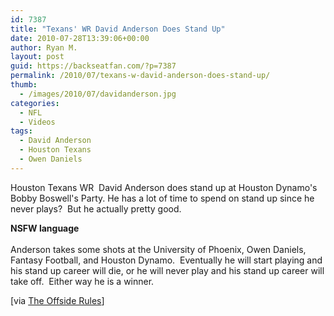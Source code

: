 ```yaml
---
id: 7387
title: "Texans' WR David Anderson Does Stand Up"
date: 2010-07-28T13:39:06+00:00
author: Ryan M.
layout: post
guid: https://backseatfan.com/?p=7387
permalink: /2010/07/texans-w-david-anderson-does-stand-up/
thumb:
  - /images/2010/07/davidanderson.jpg
categories:
  - NFL
  - Videos
tags:
  - David Anderson
  - Houston Texans
  - Owen Daniels
---
```


<div class="entry">
  <p>
    Houston Texans WR  David Anderson does stand up at Houston Dynamo's Bobby Boswell's Party. He has a lot of time to spend on stand up since he never plays?  But he actually pretty good.
  </p>

  <p>
    <strong>NSFW language</strong><br /> <br /> Anderson takes some shots at the University of Phoenix, Owen Daniels, Fantasy Football, and Houston Dynamo.  Eventually he will start playing and his stand up career will die, or he will never play and his stand up career will take off.  Either way he is a winner.
  </p>

  <p>
    [via <a href="http://theoffsiderules.blogspot.com/2010/07/footballs-david-anderson-makes-futbol.html">The Offside Rules</a>]
  </p>
</div>
